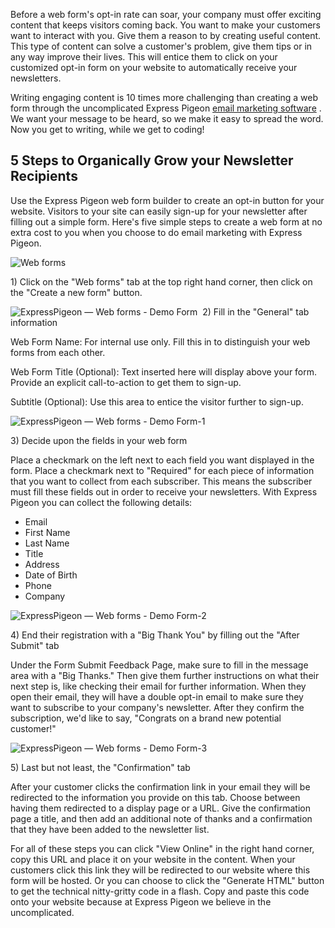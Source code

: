 Before a web form's opt-in rate can soar, your company must offer
exciting content that keeps visitors coming back. You want to make your
customers want to interact with you. Give them a reason to by creating
useful content. This type of content can solve a customer's problem,
give them tips or in any way improve their lives. This will entice them
to click on your customized opt-in form on your website to automatically
receive your newsletters.

Writing engaging content is 10 times more challenging than creating a
web form through the uncomplicated Express Pigeon [email marketing
software](https://expresspigeon.com/gallery)
. We want your message to be heard, so we make it easy to
spread the word. Now you get to writing, while we get to coding!

5 Steps to Organically Grow your Newsletter Recipients
------------------------------------------------------

Use the Express Pigeon web form builder to create an opt-in button for
your website. Visitors to your site can easily sign-up for your
newsletter after filling out a simple form. Here's five simple steps to
create a web form at no extra cost to you when you choose to do email
marketing with Express Pigeon.

![Web forms](/blog/images/2012/expresspigeonc2a0e28094c2a0dashboard.jpg "Web forms")

​1) Click on the "Web forms" tab at the top right hand corner, then
click on the "Create a new form" button.

![ExpressPigeon — Web forms - Demo Form](/blog/images/2012/expresspigeonc2a0e28094c2a0web-forms-demo-form.jpg "ExpressPigeon — Web forms - Demo Form")
​
 2) Fill in the "General" tab information

Web Form Name: For internal use only. Fill this in to distinguish your
web forms from each other.

Web Form Title (Optional): Text inserted here will display above your
form. Provide an explicit call-to-action to get them to sign-up.

Subtitle (Optional): Use this area to entice the visitor further to
sign-up.

![ExpressPigeon — Web forms - Demo Form-1](/blog/images/2012/expresspigeonc2a0e28094c2a0web-forms-demo-form-1.jpg "ExpressPigeon — Web forms - Demo Form-1")

​3) Decide upon the fields in your web form

Place a checkmark on the left next to each field you want displayed in
the form. Place a checkmark next to "Required" for each piece of
information that you want to collect from each subscriber. This means
the subscriber must fill these fields out in order to receive your
newsletters. With Express Pigeon you can collect the following details:

-   Email
-   First Name
-   Last Name
-   Title
-   Address
-   Date of Birth
-   Phone
-   Company

![ExpressPigeon — Web forms - Demo Form-2](/blog/images/2012/expresspigeonc2a0e28094c2a0web-forms-demo-form-2.jpg "ExpressPigeon — Web forms - Demo Form-2")

​4) End their registration with a "Big Thank You" by filling out the
"After Submit" tab

Under the Form Submit Feedback Page, make sure to fill in the message
area with a "Big Thanks." Then give them further instructions on what
their next step is, like checking their email for further information.
When they open their email, they will have a double opt-in email to make
sure they want to subscribe to your company's newsletter. After they
confirm the subscription, we'd like to say, "Congrats on a brand new
potential customer!"

![ExpressPigeon — Web forms - Demo Form-3](/blog/images/2012/expresspigeonc2a0e28094c2a0web-forms-demo-form-3.jpg "ExpressPigeon — Web forms - Demo Form-3")

​5) Last but not least, the "Confirmation" tab

After your customer clicks the confirmation link in your email they will
be redirected to the information you provide on this tab. Choose between
having them redirected to a display page or a URL. Give the confirmation
page a title, and then add an additional note of thanks and a
confirmation that they have been added to the newsletter list.

For all of these steps you can click "View Online" in the right hand
corner, copy this URL and place it on your website in the content. When
your customers click this link they will be redirected to our website
where this form will be hosted. Or you can choose to click the "Generate
HTML" button to get the technical nitty-gritty code in a flash. Copy and
paste this code onto your website because at Express Pigeon we believe
in the uncomplicated.

